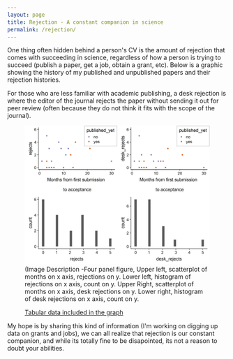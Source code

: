 ```yaml
---
layout: page
title: Rejection - A constant companion in science
permalink: /rejection/
---
```


One thing often hidden behind a person's CV is the amount of rejection that comes with succeeding in science, regardless of how a person is trying to succeed (publish a paper, get a job, obtain a grant, etc). Below is a graphic showing the history of my published and unpublished papers and their rejection histories. 

For those who are less familiar with academic publishing, a desk rejection is where the editor of the journal rejects the paper without sending it out for peer review (often because they do not think it fits with the scope of the journal). 


<figure role=”group”>
<img   alt=""  src="https://raw.githubusercontent.com/aurielfournier/aurielfournier.github.io/master/images/papers.jpeg">

  <figcaption> (Image Description -Four panel figure, Upper left, scatterplot of months on x axis, rejections on y. Lower left, histogram of rejections on x axis, count on y. Upper Right, scatterplot of months on x axis, desk rejections on y. Lower right, histogram of desk rejections on x axis, count on y. 

[Tabular data included in the graph](https://docs.google.com/spreadsheets/d/1HyhVgsRINRbu6vRYJJzSe7omQOK_41jtqyZmvv_iXjE/edit?usp=sharing)

  </figcaption>  
</figure> 

My hope is by sharing this kind of information (I'm working on digging up data on grants and jobs), we can all realize that rejection is our constant companion, and while its totally fine to be disapointed, its not a reason to doubt your abilities. 

